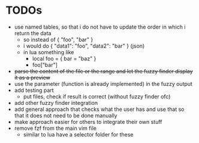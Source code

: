 # TODOs

* use named tables, so that i do not have to update the order in which i return the data
  * so instead of { "foo", "bar" }
  * i would do { "data1": "foo", "data2": "bar" } (json)
  * in lua something like
    * local foo = { bar = "baz" }
    * foo["bar"]
* ~~parse the content of the file or the range and let the fuzzy finder display it as a preview~~
* use the parameter (function is already implemented) in the fuzzy output
* add testing part
  * put files, check if result is correct (without fuzzy finder ofc)
* add other fuzzy finder integration
 * add general approach that checks what the user has and use that so that it does not need to be done manually
 * make approach easier for others to integrate their own stuff
* remove fzf from the main vim file
  * similar to lua have a selector folder for these
